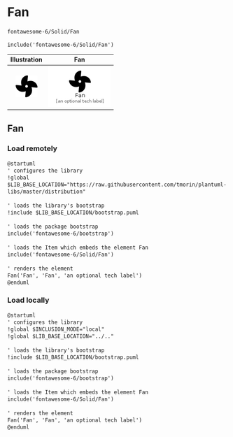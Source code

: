 # Fan


```text
fontawesome-6/Solid/Fan
```

```text
include('fontawesome-6/Solid/Fan')
```



| Illustration | Fan |
| :---: | :---: |
| ![illustration for Illustration](../../fontawesome-6/Solid/Fan.png) | ![illustration for Fan](../../fontawesome-6/Solid/Fan.Local.png) |




## Fan

### Load remotely
```plantuml
@startuml
' configures the library
!global $LIB_BASE_LOCATION="https://raw.githubusercontent.com/tmorin/plantuml-libs/master/distribution"

' loads the library's bootstrap
!include $LIB_BASE_LOCATION/bootstrap.puml

' loads the package bootstrap
include('fontawesome-6/bootstrap')

' loads the Item which embeds the element Fan
include('fontawesome-6/Solid/Fan')

' renders the element
Fan('Fan', 'Fan', 'an optional tech label')
@enduml
```

### Load locally
```plantuml
@startuml
' configures the library
!global $INCLUSION_MODE="local"
!global $LIB_BASE_LOCATION="../.."

' loads the library's bootstrap
!include $LIB_BASE_LOCATION/bootstrap.puml

' loads the package bootstrap
include('fontawesome-6/bootstrap')

' loads the Item which embeds the element Fan
include('fontawesome-6/Solid/Fan')

' renders the element
Fan('Fan', 'Fan', 'an optional tech label')
@enduml
```


